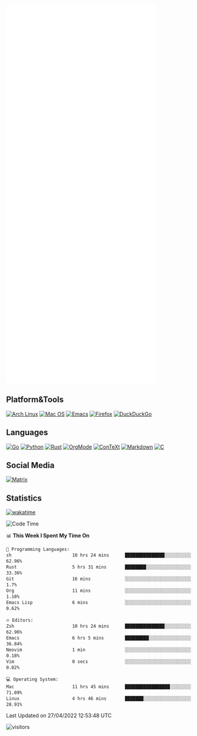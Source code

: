 ![Metrics](https://github.com/SteamedFish/SteamedFish/blob/master/github-metrics.svg)

## Platform&Tools

[![Arch Linux](https://img.shields.io/badge/ArchLinux-1793D1?logo=arch-linux&logoColor=fff&style=flat-square)](https://archlinux.org/)
[![Mac OS](https://img.shields.io/badge/MacOS-000000?style=flat-square&logo=macos&logoColor=F0F0F0)](https://www.apple.com/macos/)
[![Emacs](https://img.shields.io/badge/Emacs-%237F5AB6.svg?&style=flat-square&logo=gnu-emacs&logoColor=white)](https://www.gnu.org/software/emacs/)
[![Firefox](https://img.shields.io/badge/Firefox-FF7139?style=flat-square&logo=Firefox-Browser&logoColor=white)](https://firefox.com/)
[![DuckDuckGo](https://img.shields.io/badge/DuckDuckGo-DE5833?style=flat-square&logo=DuckDuckGo&logoColor=white)](https://duckduckgo.com/)

## Languages

[![Go](https://img.shields.io/badge/Golang-%2300ADD8.svg?style=flat-square&logo=go&logoColor=white)](https://golang.org/)
[![Python](https://img.shields.io/badge/Python-3670A0?style=flat-square&logo=python&logoColor=ffdd54)](https://www.python.org/)
[![Rust](https://img.shields.io/badge/Rust-%23000000.svg?style=flat-square&logo=rust&logoColor=white)](https://www.rust-lang.org/)
[![OrgMode](https://img.shields.io/badge/OrgMode-%23000000.svg?style=flat-square&logo=org&logoColor=white)](https://orgmode.org/)
[![ConTeXt](https://img.shields.io/badge/ConTeXt-%23008080.svg?style=flat-square&logo=latex&logoColor=white)](https://contextgarden.net/)
[![Markdown](https://img.shields.io/badge/MarkDown-%23000000.svg?style=flat-square&logo=markdown&logoColor=white)](https://daringfireball.net/projects/markdown/)
[![C](https://img.shields.io/badge/C-%2300599C.svg?style=flat-square&logo=c&logoColor=white)](https://www.iso.org/standard/74528.html)

## Social Media

[![Matrix](https://img.shields.io/badge/SteamedFish-2CA5E0?style=social&logo=matrix&logoColor=black)](https://matrix.to/#/@i:steamedfish.org)

## Statistics
[![wakatime](https://wakatime.com/badge/user/168280d6-fcf2-4b4f-ad3a-dc4612f35b38.svg)](https://wakatime.com/@168280d6-fcf2-4b4f-ad3a-dc4612f35b38)

<!--START_SECTION:waka-->
![Code Time](http://img.shields.io/badge/Code%20Time-1%2C780%20hrs%2042%20mins-blue)

📊 **This Week I Spent My Time On** 

```text
💬 Programming Languages: 
sh                       10 hrs 24 mins      ███████████████░░░░░░░░░░   62.96% 
Rust                     5 hrs 31 mins       ████████░░░░░░░░░░░░░░░░░   33.36% 
Git                      16 mins             ░░░░░░░░░░░░░░░░░░░░░░░░░   1.7% 
Org                      11 mins             ░░░░░░░░░░░░░░░░░░░░░░░░░   1.18% 
Emacs Lisp               6 mins              ░░░░░░░░░░░░░░░░░░░░░░░░░   0.62%

🔥 Editors: 
Zsh                      10 hrs 24 mins      ███████████████░░░░░░░░░░   62.96% 
Emacs                    6 hrs 5 mins        █████████░░░░░░░░░░░░░░░░   36.84% 
Neovim                   1 min               ░░░░░░░░░░░░░░░░░░░░░░░░░   0.18% 
Vim                      0 secs              ░░░░░░░░░░░░░░░░░░░░░░░░░   0.02%

💻 Operating System: 
Mac                      11 hrs 45 mins      █████████████████░░░░░░░░   71.09% 
Linux                    4 hrs 46 mins       ███████░░░░░░░░░░░░░░░░░░   28.91%

```


 Last Updated on 27/04/2022 12:53:48 UTC
<!--END_SECTION:waka-->

![visitors](https://visitor-badge.laobi.icu/badge?page_id=SteamedFish.SteamedFish)
